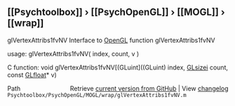 ## [[Psychtoolbox]] &#8250; [[PsychOpenGL]] &#8250; [[MOGL]] &#8250; [[wrap]]

glVertexAttribs1fvNV  Interface to [OpenGL](OpenGL) function glVertexAttribs1fvNV  
  
usage:  glVertexAttribs1fvNV( index, count, v )  
  
C function:  void glVertexAttribs1fvNV[(GLuint]((GLuint) index, [GLsizei](GLsizei) count, const [GLfloat](GLfloat)\* v)  




<div class="code_header" style="text-align:right;">
  <span style="float:left;">Path&nbsp;&nbsp;</span> <span class="counter">Retrieve <a href=
  "https://raw.github.com/Psychtoolbox-3/Psychtoolbox-3/beta/Psychtoolbox/PsychOpenGL/MOGL/wrap/glVertexAttribs1fvNV.m">current version from GitHub</a> | View <a href=
  "https://github.com/Psychtoolbox-3/Psychtoolbox-3/commits/beta/Psychtoolbox/PsychOpenGL/MOGL/wrap/glVertexAttribs1fvNV.m">changelog</a></span>
</div>
<div class="code">
  <code>Psychtoolbox/PsychOpenGL/MOGL/wrap/glVertexAttribs1fvNV.m</code>
</div>

